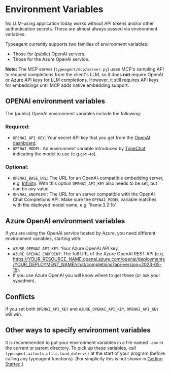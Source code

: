 # Environment Variables

No LLM-using application today works without API tokens and/or other
authentication secrets. These are almost always passed via environment
variables.

Typeagent currently supports two families of environment variables:

- Those for (public) OpenAI servers.
- Those for the Azure OpenAI service.

**Note:** The MCP server (`typeagent/mcp/server.py`) uses MCP's sampling API
to request completions from the client's LLM, so it does **not** require
OpenAI or Azure API keys for LLM completions. However, it still requires
API keys for embeddings until MCP adds native embedding support.

## OPENAI environment variables

The (public) OpenAI environment variables include the following:

### Required:

- `OPENAI_API_KEY`: Your secret API key that you get from the
  [OpenAI dashboard](https://platform.openai.com/api-keys).
- `OPENAI_MODEL`: An environment variable introduced by
  [TypeChat](https://microsoft.github.io/TypeChat/docs/examples/)
  indicating the model to use (e.g.`gpt-4o`).

### Optional:

- `OPENAI_BASE_URL`: The URL for an OpenAI-compatible embedding server,
  e.g. [Infinity](https://github.com/michaelfeil/infinity). With this
  option `OPENAI_API_KEY` also needs to be set, but can be any value.
- `OPENAI_ENDPOINT`: The URL for an server compatible with the OpenAI
  Chat Completions API. Make sure the `OPENAI_MODEL` variable matches
  with the deployed model name, e.g. 'llama:3.2:1b'

## Azure OpenAI environment variables

If you are using the OpenAI service hosted by Azure, you need different
environment variables, starting with:

- `AZURE_OPENAI_API_KEY`: Your Azure OpenAI API key.
- `AZURE_OPENAI_ENDPOINT`: The full URL of the Azure OpenAI REST API
  (e.g. https://YOUR_RESOURCE_NAME.openai.azure.com/openai/deployments/YOUR_DEPLOYMENT_NAME/chat/completions?api-version=2023-05-15).
- If you use Azure OpenAI you will know where to get these
  (or ask your sysadmin).

## Conflicts

If you set both `OPENAI_API_KEY` and `AZURE_OPENAI_API_KEY`,
`OPENAI_API_KEY` will win.

## Other ways to specify environment variables

It is recommended to put your environment variables in a file named
`.env` in the current or parent directory.
To pick up these variables, call `typeagent.aitools.utils.load_dotenv()`
at the start of your program (before calling any typeagent functions).
(For simplicity this is not shown in
[Getting Started](getting-started.md).)
